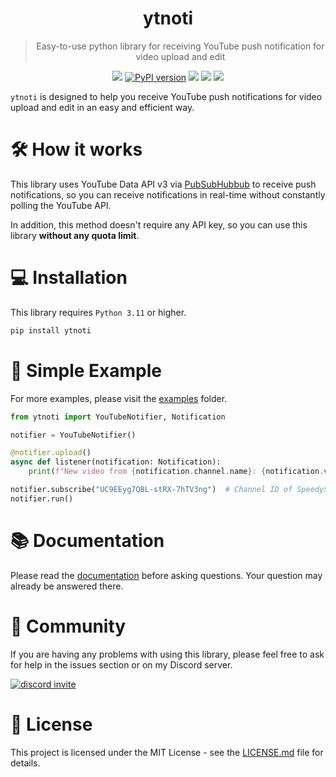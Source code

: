 <div align="center">
    <h1>ytnoti</h1>
</div>

<blockquote align="center">
    Easy-to-use python library for receiving YouTube push notification for video upload and edit
</blockquote>

<div align="center">
    <img src="https://img.shields.io/badge/Python-v3.11-blue?logo=python">
    <a href="https://badge.fury.io/py/ytnoti"><img src="https://badge.fury.io/py/ytnoti.svg" alt="PyPI version"></a>
    <img src="https://img.shields.io/pypi/dm/ytnoti">
    <img src="https://img.shields.io/github/license/SeoulSKY/ytnoti">
    <img src="https://github.com/SeoulSKY/ytnoti/actions/workflows/pylint.yml/badge.svg">
</div>

`ytnoti` is designed to help you receive YouTube push notifications for video
upload and edit in an easy and efficient way.

# 🛠️ How it works

This library uses YouTube Data API v3 via 
[PubSubHubbub](https://developers.google.com/youtube/v3/guides/push_notifications) to receive push 
notifications, so you can receive notifications in real-time without constantly polling the YouTube API.

In addition, this method doesn't require any API key, so you can use this library **without any quota limit**.

# 💻 Installation

This library requires `Python 3.11` or higher.

```bash
pip install ytnoti
```

# 📝 Simple Example

For more examples, please visit the [examples](https://github.com/SeoulSKY/ytnoti/tree/main/examples) folder.

```python
from ytnoti import YouTubeNotifier, Notification

notifier = YouTubeNotifier()

@notifier.upload()
async def listener(notification: Notification):
    print(f"New video from {notification.channel.name}: {notification.video.title}")

notifier.subscribe("UC9EEyg7QBL-stRX-7hTV3ng")  # Channel ID of SpeedyStyle
notifier.run()
```

# 📚 Documentation

Please read the [documentation](https://ytnoti.readthedocs.io/en/latest/) before asking questions. 
Your question may already be answered there.

# 👥 Community

If you are having any problems with using this library, please feel free to ask for help in the issues section or 
on my Discord server.

<a href="https://discord.gg/kQZDJJB">
    <img alt="discord invite" src="http://invidget.switchblade.xyz/kQZDJJB">
</a>

# 📄 License

This project is licensed under the MIT License - see the [LICENSE.md](https://github.com/SeoulSKY/ytnoti/blob/main/LICENSE.md) file for details.
